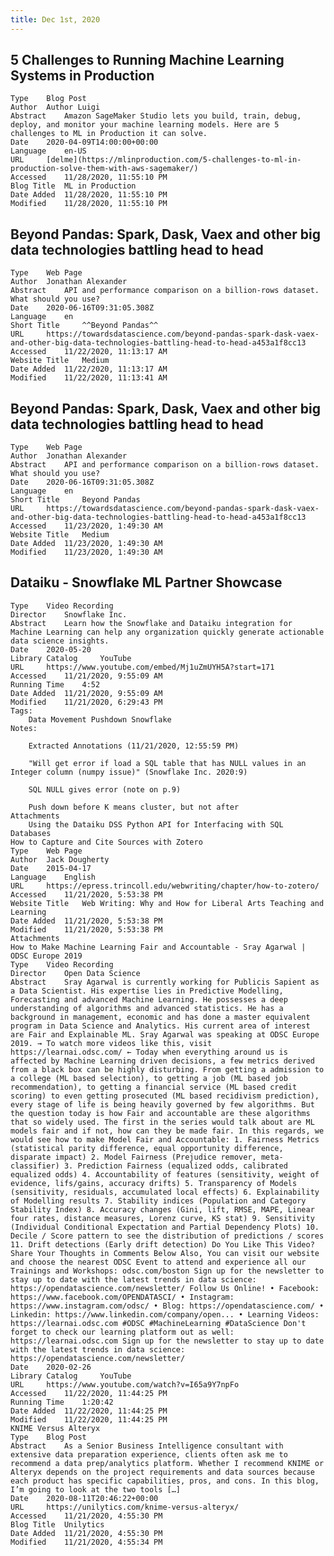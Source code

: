 ```yaml
---
title: Dec 1st, 2020
---
```


## 5 Challenges to Running Machine Learning Systems in Production
    Type 	Blog Post
    Author 	Author Luigi
    Abstract 	Amazon SageMaker Studio lets you build, train, debug, deploy, and monitor your machine learning models. Here are 5 challenges to ML in Production it can solve.
    Date 	2020-04-09T14:00:00+00:00
    Language 	en-US
    URL 	[delme](https://mlinproduction.com/5-challenges-to-ml-in-production-solve-them-with-aws-sagemaker/)
    Accessed 	11/28/2020, 11:55:10 PM
    Blog Title 	ML in Production
    Date Added 	11/28/2020, 11:55:10 PM
    Modified 	11/28/2020, 11:55:10 PM
## Beyond Pandas: Spark, Dask, Vaex and other big data technologies battling head to head
    Type 	Web Page
    Author 	Jonathan Alexander
    Abstract 	API and performance comparison on a billion-rows dataset. What should you use?
    Date 	2020-06-16T09:31:05.308Z
    Language 	en
    Short Title 	^^Beyond Pandas^^
    URL 	https://towardsdatascience.com/beyond-pandas-spark-dask-vaex-and-other-big-data-technologies-battling-head-to-head-a453a1f8cc13
    Accessed 	11/22/2020, 11:13:17 AM
    Website Title 	Medium
    Date Added 	11/22/2020, 11:13:17 AM
    Modified 	11/22/2020, 11:13:41 AM
## Beyond Pandas: Spark, Dask, Vaex and other big data technologies battling head to head
    Type 	Web Page
    Author 	Jonathan Alexander
    Abstract 	API and performance comparison on a billion-rows dataset. What should you use?
    Date 	2020-06-16T09:31:05.308Z
    Language 	en
    Short Title 	Beyond Pandas
    URL 	https://towardsdatascience.com/beyond-pandas-spark-dask-vaex-and-other-big-data-technologies-battling-head-to-head-a453a1f8cc13
    Accessed 	11/23/2020, 1:49:30 AM
    Website Title 	Medium
    Date Added 	11/23/2020, 1:49:30 AM
    Modified 	11/23/2020, 1:49:30 AM
## Dataiku - Snowflake ML Partner Showcase
    Type 	Video Recording
    Director 	Snowflake Inc.
    Abstract 	Learn how the Snowflake and Dataiku integration for Machine Learning can help any organization quickly generate actionable data science insights.
    Date 	2020-05-20
    Library Catalog 	YouTube
    URL 	https://www.youtube.com/embed/Mj1uZmUYH5A?start=171
    Accessed 	11/21/2020, 9:55:09 AM
    Running Time 	4:52
    Date Added 	11/21/2020, 9:55:09 AM
    Modified 	11/21/2020, 6:29:43 PM
    Tags:
        Data Movement Pushdown Snowflake 
    Notes:

        Extracted Annotations (11/21/2020, 12:55:59 PM)

        "Will get error if load a SQL table that has NULL values in an Integer column (numpy issue)" (Snowflake Inc. 2020:9)

        SQL NULL gives error (note on p.9)

        Push down before K means cluster, but not after
    Attachments
        Using the Dataiku DSS Python API for Interfacing with SQL Databases
    How to Capture and Cite Sources with Zotero
    Type 	Web Page
    Author 	Jack Dougherty
    Date 	2015-04-17
    Language 	English
    URL 	https://epress.trincoll.edu/webwriting/chapter/how-to-zotero/
    Accessed 	11/21/2020, 5:53:38 PM
    Website Title 	Web Writing: Why and How for Liberal Arts Teaching and Learning
    Date Added 	11/21/2020, 5:53:38 PM
    Modified 	11/21/2020, 5:53:38 PM
    Attachments
    How to Make Machine Learning Fair and Accountable - Sray Agarwal | ODSC Europe 2019
    Type 	Video Recording
    Director 	Open Data Science
    Abstract 	Sray Agarwal is currently working for Publicis Sapient as a Data Scientist. His expertise lies in Predictive Modelling, Forecasting and advanced Machine Learning. He possesses a deep understanding of algorithms and advanced statistics. He has a background in management, economic and has done a master equivalent program in Data Science and Analytics. His current area of interest are Fair and Explainable ML. Sray Agarwal was speaking at ODSC Europe 2019. → To watch more videos like this, visit https://learnai.odsc.com/ ← Today when everything around us is affected by Machine Learning driven decisions, a few metrics derived from a black box can be highly disturbing. From getting a admission to a college (ML based selection), to getting a job (ML based job recommendation), to getting a financial service (ML based credit scoring) to even getting prosecuted (ML based recidivism prediction), every stage of life is being heavily governed by few algorithms. But the question today is how Fair and accountable are these algorithms that so widely used. The first in the series would talk about are ML models fair and if not, how can they be made fair. In this regards, we would see how to make Model Fair and Accountable: 1. Fairness Metrics (statistical parity difference, equal opportunity difference, disparate impact) 2. Model Fairness (Prejudice remover, meta-classifier) 3. Prediction Fairness (equalized odds, calibrated equalized odds) 4. Accountability of features (sensitivity, weight of evidence, lifs/gains, accuracy drifts) 5. Transparency of Models (sensitivity, residuals, accumulated local effects) 6. Explainability of Modelling results 7. Stability indices (Population and Category Stability Index) 8. Accuracy changes (Gini, lift, RMSE, MAPE, Linear four rates, distance measures, Lorenz curve, KS stat) 9. Sensitivity (Individual Conditional Expectation and Partial Dependency Plots) 10. Decile / Score pattern to see the distribution of predictions / scores 11. Drift detections (Early drift detection) Do You Like This Video? Share Your Thoughts in Comments Below Also, You can visit our website and choose the nearest ODSC Event to attend and experience all our Trainings and Workshops: odsc.com/boston Sign up for the newsletter to stay up to date with the latest trends in data science: https://opendatascience.com/newsletter/ Follow Us Online! • Facebook: https://www.facebook.com/OPENDATASCI/ • Instagram: https://www.instagram.com/odsc/ • Blog: https://opendatascience.com/ • Linkedin: https://www.linkedin.com/company/open... • Learning Videos: https://learnai.odsc.com #ODSC #MachineLearning #DataScience Don't forget to check our learning platform out as well: https://learnai.odsc.com Sign up for the newsletter to stay up to date with the latest trends in data science: https://opendatascience.com/newsletter/
    Date 	2020-02-26
    Library Catalog 	YouTube
    URL 	https://www.youtube.com/watch?v=I65a9Y7npFo
    Accessed 	11/22/2020, 11:44:25 PM
    Running Time 	1:20:42
    Date Added 	11/22/2020, 11:44:25 PM
    Modified 	11/22/2020, 11:44:25 PM
    KNIME Versus Alteryx
    Type 	Blog Post
    Abstract 	As a Senior Business Intelligence consultant with extensive data preparation experience, clients often ask me to recommend a data prep/analytics platform. Whether I recommend KNIME or Alteryx depends on the project requirements and data sources because each product has specific capabilities, pros, and cons. In this blog, I’m going to look at the two tools […]
    Date 	2020-08-11T20:46:22+00:00
    URL 	https://unilytics.com/knime-versus-alteryx/
    Accessed 	11/21/2020, 4:55:30 PM
    Blog Title 	Unilytics
    Date Added 	11/21/2020, 4:55:30 PM
    Modified 	11/21/2020, 4:55:34 PM
